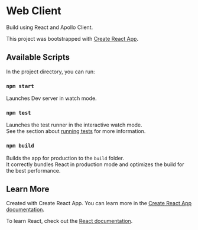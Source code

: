 # Web Client
Build using React and Apollo Client.

This project was bootstrapped with [Create React App](https://github.com/facebook/create-react-app).

## Available Scripts

In the project directory, you can run:

### `npm start`

Launches Dev server in watch mode.

### `npm test`

Launches the test runner in the interactive watch mode.<br />
See the section about [running tests](https://facebook.github.io/create-react-app/docs/running-tests) for more information.

### `npm build`

Builds the app for production to the `build` folder.<br />
It correctly bundles React in production mode and optimizes the build for the best performance.


## Learn More

Created with Create React App.  You can learn more in the [Create React App documentation](https://facebook.github.io/create-react-app/docs/getting-started).

To learn React, check out the [React documentation](https://reactjs.org/).
